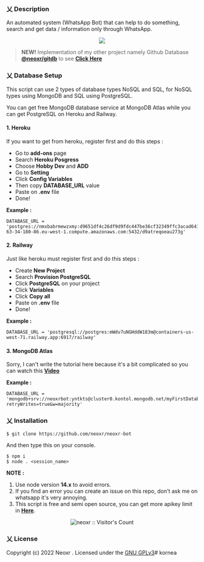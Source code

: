 ### 乂  Description

An automated system (WhatsApp Bot) that can help to do something, search and get data / information only through WhatsApp.

<p align="center">
<img width="" src="https://img.shields.io/github/repo-size/neoxr/neoxr-bot?color=green&label=Repo%20Size&style=for-the-badge&logo=appveyor">
</p>

> **NEW!** Implementation of my other project namely Github Database **[@neoxr/gitdb](https://github.com/neoxr/gitdb)** to see **[Click Here](https://github.com/neoxr/neoxr-bot/tree/gitdb)**

### 乂  Database Setup

This script can use 2 types of database types NoSQL and SQL, for NoSQL types using MongoDB and SQL using PostgreSQL. 

You can get free MongoDB database service at MongoDB Atlas while you can get PostgreSQL on Heroku and Railway.

#### 1. Heroku

If you want to get from heroku, register first and do this steps :

- Go to **add-ons** page
- Search **Heroku Posgress**
- Choose **Hobby Dev** and **ADD**
- Go to **Setting**
- Click **Config Variables**
- Then copy **DATABASE_URL** value
- Paste on **.env** file
- Done!

**Example :**
```.env
DATABASE_URL = 'postgres://nmxbabrmewzxmy:d9651df4c26df9d9fdc447be36cf32349ffc3acad641dd3fb72b2bd682ace017@ec2-63-34-180-86.eu-west-1.compute.amazonaws.com:5432/d9atreqoeau273g'
```

#### 2. Railway

Just like heroku must register first and do this steps :

- Create **New Project**
- Search **Provision PostgreSQL**
- Click **PostgreSQL** on your project
- Click **Variables**
- Click **Copy all**
- Paste on **.env** file
- Done!

**Example :**
```.env
DATABASE_URL = 'postgresql://postgres:mWdv7uNGHddW183m@containers-us-west-71.railway.app:6917/railway'
```

#### 3. MongoDB Atlas

Sorry, I can't write the tutorial here because it's a bit complicated so you can watch this **[Video](https://m.youtube.com/watch?v=4-fRVd1yzr0)**

**Example :**
```.env
DATABASE_URL = 'mongodb+srv://neoxrbot:yntkts@cluster0.kontol.mongodb.net/myFirstDatabase?retryWrites=true&w=majority'
```

### 乂  Installation

```
$ git clone https://github.com/neoxr/neoxr-bot
```

And then type this on your console.
```
$ npm i
$ node . <session_name>
```

**NOTE :** 

1. Use node version **14.x** to avoid errors.
2. If you find an error you can create an issue on this repo, don't ask me on whatsapp it's very annoying.
3. This script is free and semi open source, you can get more apikey limit in **[Here](https://api.neoxr.my.id)**.

<p align="center"><img src="https://profile-counter.glitch.me/{neoxr}/count.svg" alt="neoxr :: Visitor's Count" /></p>

### 乂  License
Copyright (c) 2022 Neoxr . Licensed under the [GNU GPLv3](https://github.com/neoxr/neoxr-bot/blob/master/LICENSE)# kornea
